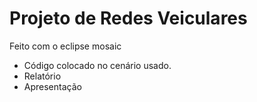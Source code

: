 # Projeto de Redes Veiculares
Feito com o eclipse mosaic
- Código colocado no cenário usado.
- Relatório
- Apresentação
